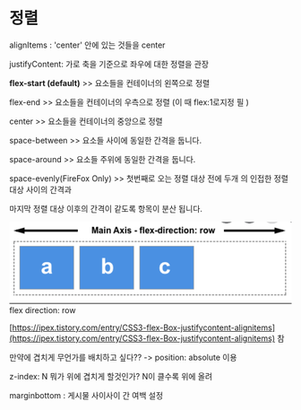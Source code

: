 # 정렬

alignItems : 'center'   안에 있는 것들을 center

justifyContent: 가로 축을 기준으로 좌우에 대한 정렬을 관장

**flex-start (default)**                >>  요소들을 컨테이너의 왼쪽으로 정렬

flex-end >>   요소들을 컨테이너의 우측으로 정렬 (이 때 flex:1로지정  필 )&#x20;

center >> 요소들을 컨테이너의 중앙으로 정렬

space-between                 >> 요소들 사이에 동일한 간격을 둡니다.

space-around          >> 요소들 주위에 동일한 간격을 둡니다.

space-evenly(FireFox Only)         >> 첫번째로 오는 정렬 대상 전에 두개 의 인접한 정렬 대상 사이의 간격과

마지막 정렬 대상 이후의 간격이 같도록 항목이 분산 됩니다.

![](<../../../.gitbook/assets/image (1).png>)flex direction: row

[https://ipex.tistory.com/entry/CSS3-flex-Box-justifycontent-alignitems](https://ipex.tistory.com/entry/CSS3-flex-Box-justifycontent-alignitems) 참



만약에 겹치게 무언가를 배치하고 싶다?? -> position: absolute 이용

z-index: N   뭐가 위에 겹치게 할것인가?  N이 클수록 위에 올려&#x20;



marginbottom : 게시물 사이사이 간 여백 설정 &#x20;
